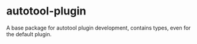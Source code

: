 # autotool-plugin

A base package for autotool plugin development, contains types, even for the
default plugin.
